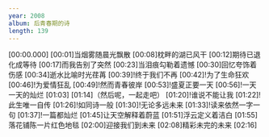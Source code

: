 ```yaml
---
year: 2008
album: 后青春期的诗
length: 139
---
```

[00:00.000]
[00:01]当烟雾随晨光飘散
[00:08]枕畔的湖已风干
[00:12]期待已退化成等待
[00:17]而我告别了突然
[00:23]当泪痕勾勒着遗憾
[00:30]回忆夸饰着伤感
[00:34]逝水比喻时光荏苒
[00:39]!终于我们不再
[00:42]!为了生命狂欢
[00:46]!为爱情狂乱
[00:49]!然而青春彼岸
[00:53]!盛夏正要一天
[00:56]!一天一天的灿烂
[01:03]
[01:14]（然后呢，一起走吧）
[01:20]!谁说不能让我
[01:22]!此生唯一自传
[01:26]!如同诗一般
[01:30]!无论多远未来
[01:33]!读来依然一字一句
[01:37]!一篇都灿烂
[01:45]让天空解释着蔚蓝
[01:51]浮云定义着洁白
[01:55]落花铺陈一片红色地毯
[02:00]迎接我们到未来
[02:08]精彩未完的未来
[02:16]